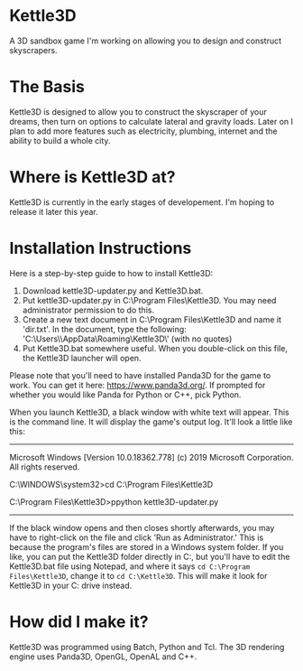 # Kettle3D
A 3D sandbox game I'm working on allowing you to design and construct skyscrapers.

# The Basis
Kettle3D is designed to allow you to construct the skyscraper of your dreams, then turn on options to calculate lateral and gravity loads. Later on I plan to add more features such as electricity, plumbing, internet and the ability to build a whole city.

# Where is Kettle3D at?
Kettle3D is currently in the early stages of developement. I'm hoping to release it later this year.

# Installation Instructions
Here is a step-by-step guide to how to install Kettle3D:

1) Download kettle3D-updater.py and Kettle3D.bat.
2) Put kettle3D-updater.py in C:\Program Files\Kettle3D. You may need administrator permission to do this.
3) Create a new text document in C:\Program Files\Kettle3D and name it 'dir.txt'. In the document, type the following:
'C:\\Users\\<Your Windows Username>\\AppData\\Roaming\\Kettle3D\\' (with no quotes)
4) Put Kettle3D.bat somewhere useful. When you double-click on this file, the Kettle3D launcher will open.
  
Please note that you'll need to have installed Panda3D for the game to work. You can get it here: https://www.panda3d.org/. If prompted for whether you would like Panda for Python or C++, pick Python.
  
When you launch Kettle3D, a black window with white text will appear. This is the command line. It will display the game's output log. It'll look a little like this:

----------------------------------------------------------

Microsoft Windows [Version 10.0.18362.778]
(c) 2019 Microsoft Corporation. All rights reserved.

C:\WINDOWS\system32>cd C:\Program Files\Kettle3D

C:\Program Files\Kettle3D>ppython kettle3D-updater.py

----------------------------------------------------------

If the black window opens and then closes shortly afterwards, you may have to right-click on the file and click 'Run as Administrator.' This is because the program's files are stored in a Windows system folder. If you like, you can put the Kettle3D folder directly in C:, but you'll have to edit the Kettle3D.bat file using Notepad, and where it says `cd C:\Program Files\Kettle3D`, change it to `cd C:\Kettle3D`. This will make it look for Kettle3D in your C: drive instead.

# How did I make it?
Kettle3D was programmed using Batch, Python and Tcl. The 3D rendering engine uses Panda3D, OpenGL, OpenAL and C++.

